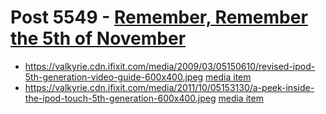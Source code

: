 # Post 5549 - [Remember, Remember the 5th of November](https://www.ifixit.com/News/5549/remember-remember)

- https://valkyrie.cdn.ifixit.com/media/2009/03/05150610/revised-ipod-5th-generation-video-guide-600x400.jpeg [media item](media-28669.md)
- https://valkyrie.cdn.ifixit.com/media/2011/10/05153130/a-peek-inside-the-ipod-touch-5th-generation-600x400.jpeg [media item](media-28436.md)